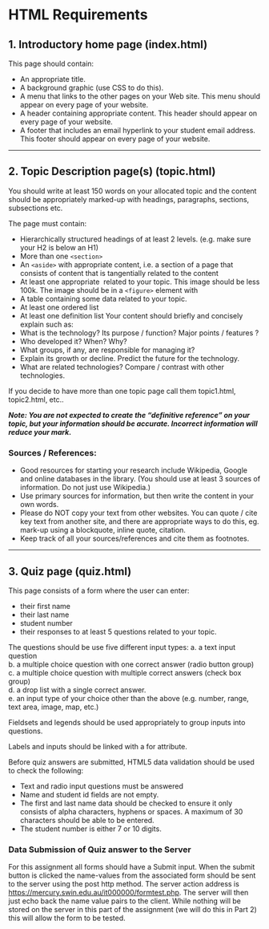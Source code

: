 # HTML Requirements


##  1. Introductory home page (index.html)

This page should contain: 
*  An appropriate title.  
*  A background graphic (use CSS to do this).   
*  A menu that links to the other pages on your Web site. This menu should appear on every page of your website. 
*  A header containing appropriate content. This header should appear on every page of your website. 
*  A footer that includes an email hyperlink to your student email address. This footer should appear on every page of your website.

---------------------------------------------------------------------------------------------------
##  2.  Topic Description page(s) (topic.html)

You should write at least 150 words on your allocated topic and the content should be appropriately marked-up with headings, paragraphs, sections, subsections etc. 

The page must contain: 
* Hierarchically structured headings of at least 2 levels. (e.g. make sure your H2 is below an H1)   
* More than one `<section>` 
* An `<aside>` with appropriate content, i.e.  a section of a page that consists of content that is tangentially related to the content 
* At least one appropriate <img> related to your topic. This image should be less 100k. The 
image should be in a `<figure>` element with <caption>  
* A table containing some data related to your topic. 
* At least one ordered list 
* At least one definition list 
Your content should briefly and concisely explain such as: 
* What is the technology?  Its purpose / function? Major points / features ? 
* Who developed it? When? Why?  
* What groups, if any, are responsible for managing it? 
* Explain its growth or decline. Predict the future for the technology. 
* What are related technologies? Compare / contrast with other technologies.    
 
If you decide to have more than one topic page call them topic1.html, topic2.html, etc.. 
 
***Note: You are not expected to create the “definitive reference” on your topic, but your information should be accurate. Incorrect information will reduce your mark.***  
 
### Sources / References: 
* Good resources for starting your research include Wikipedia, Google and online databases in the library. (You should use at least 3 sources of information. Do not just use Wikipedia.) 
* Use primary sources for information, but then write the content in your own words.  
* Please do NOT copy your text from other websites. You can quote / cite key text from another site, and there are appropriate ways to do this, eg. mark-up using a blockquote, inline quote, citation.   
* Keep track of all your sources/references and cite them as footnotes.
  
---------------------------------------------------------------------------------------------------
##  3.  Quiz page (quiz.html) 

This page consists of a form where the user can enter: 
* their first name  
* their last name 
* student number  
* their responses to at least 5 questions related to your topic. 
 
The questions should be use five different input types: 
a. a text input question  
b. a multiple choice question with one correct answer (radio button group)  
c. a multiple choice question with multiple correct answers (check box group)  
d. a drop list with a single correct answer.  
e. an input type of your choice other than the above (e.g. number, range, text area, image, map, etc.)  
 
Fieldsets and legends should be used appropriately to group inputs into questions. 
 
Labels and inputs should be linked with a for attribute.  
 
Before quiz answers are submitted, HTML5 data validation should be used to check the following: 
* Text and radio input questions must be answered  
* Name and student id fields are not empty. 
* The first and last name data should be checked to ensure it only consists of alpha characters, hyphens or spaces. A maximum of 30 characters should be able to be entered. 
* The student number is either 7 or 10 digits.   
 
 
### Data Submission of Quiz answer to the Server 
 
For this assignment all forms should have a Submit input. When the submit button is clicked the name-values from the associated form should be sent to the server using the post http method. The server action address is https://mercury.swin.edu.au/it000000/formtest.php. The server will then just echo back the name value pairs to the client. While nothing will be stored on the server in this part of the assignment (we will do this in Part 2) this will allow the form to be tested.  
